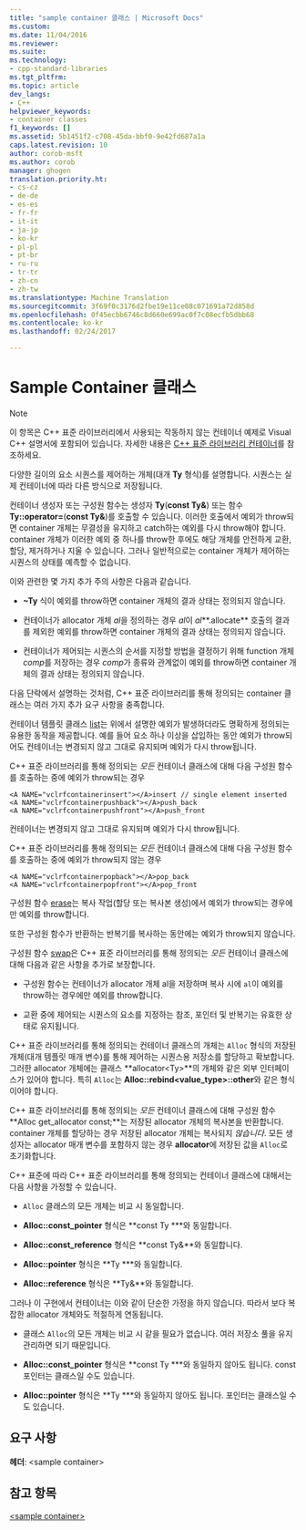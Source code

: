 ```yaml
---
title: "sample container 클래스 | Microsoft Docs"
ms.custom: 
ms.date: 11/04/2016
ms.reviewer: 
ms.suite: 
ms.technology:
- cpp-standard-libraries
ms.tgt_pltfrm: 
ms.topic: article
dev_langs:
- C++
helpviewer_keywords:
- container classes
f1_keywords: []
ms.assetid: 5b1451f2-c708-45da-bbf0-9e42fd687a1a
caps.latest.revision: 10
author: corob-msft
ms.author: corob
manager: ghogen
translation.priority.ht:
- cs-cz
- de-de
- es-es
- fr-fr
- it-it
- ja-jp
- ko-kr
- pl-pl
- pt-br
- ru-ru
- tr-tr
- zh-cn
- zh-tw
ms.translationtype: Machine Translation
ms.sourcegitcommit: 3f69f0c3176d2fbe19e11ce08c071691a72d858d
ms.openlocfilehash: 0f45ecbb6746c8d660e699ac0f7c08ecfb5dbb68
ms.contentlocale: ko-kr
ms.lasthandoff: 02/24/2017

---
```

# <a name="sample-container-class"></a>Sample Container 클래스
> [!NOTE]
>  이 항목은 C++ 표준 라이브러리에서 사용되는 작동하지 않는 컨테이너 예제로 Visual C++ 설명서에 포함되어 있습니다. 자세한 내용은 [C++ 표준 라이브러리 컨테이너](../standard-library/stl-containers.md)를 참조하세요.  
  
 다양한 길이의 요소 시퀀스를 제어하는 개체(대개 **Ty** 형식)를 설명합니다. 시퀀스는 실제 컨테이너에 따라 다른 방식으로 저장됩니다.  
  
 컨테이너 생성자 또는 구성원 함수는 생성자 **Ty**(**const Ty&**) 또는 함수 **Ty::operator=**(**const Ty&**)를 호출할 수 있습니다. 이러한 호출에서 예외가 throw되면 container 개체는 무결성을 유지하고 catch하는 예외를 다시 throw해야 합니다. container 개체가 이러한 예외 중 하나를 throw한 후에도 해당 개체를 안전하게 교환, 할당, 제거하거나 지울 수 있습니다. 그러나 일반적으로는 container 개체가 제어하는 시퀀스의 상태를 예측할 수 없습니다.  
  
 이와 관련한 몇 가지 추가 주의 사항은 다음과 같습니다.  
  
-   **~Ty** 식이 예외를 throw하면 container 개체의 결과 상태는 정의되지 않습니다.  
  
-   컨테이너가 allocator 개체 *al*을 정의하는 경우 *al*이 *al***.allocate** 호출의 결과를 제외한 예외를 throw하면 container 개체의 결과 상태는 정의되지 않습니다.  
  
-   컨테이너가 제어되는 시퀀스의 순서를 지정할 방법을 결정하기 위해 function 개체 *comp*를 저장하는 경우 *comp*가 종류와 관계없이 예외를 throw하면 container 개체의 결과 상태는 정의되지 않습니다.  
  
 다음 단락에서 설명하는 것처럼, C++ 표준 라이브러리를 통해 정의되는 container 클래스는 여러 가지 추가 요구 사항을 충족합니다.  
  
 컨테이너 템플릿 클래스 [list](../standard-library/list-class.md)는 위에서 설명한 예외가 발생하더라도 명확하게 정의되는 유용한 동작을 제공합니다. 예를 들어 요소 하나 이상을 삽입하는 동안 예외가 throw되어도 컨테이너는 변경되지 않고 그대로 유지되며 예외가 다시 throw됩니다.  
  
 C++ 표준 라이브러리를 통해 정의되는 *모든* 컨테이너 클래스에 대해 다음 구성원 함수를 호출하는 중에 예외가 throw되는 경우  
  
```  
<A NAME="vclrfcontainerinsert"></A>insert // single element inserted  
<A NAME="vclrfcontainerpushback"></A>push_back  
<A NAME="vclrfcontainerpushfront"></A>push_front  
```  
  
 컨테이너는 변경되지 않고 그대로 유지되며 예외가 다시 throw됩니다.  
  
 C++ 표준 라이브러리를 통해 정의되는 *모든* 컨테이너 클래스에 대해 다음 구성원 함수를 호출하는 중에 예외가 throw되지 않는 경우  
  
```  
<A NAME="vclrfcontainerpopback"></A>pop_back  
<A NAME="vclrfcontainerpopfront"></A>pop_front  
```  
  
 구성원 함수 [erase](../standard-library/container-class-erase.md)는 복사 작업(할당 또는 복사본 생성)에서 예외가 throw되는 경우에만 예외를 throw합니다.  
  
 또한 구성원 함수가 반환하는 반복기를 복사하는 동안에는 예외가 throw되지 않습니다.  
  
 구성원 함수 [swap](../standard-library/container-class-swap.md)은 C++ 표준 라이브러리를 통해 정의되는 *모든* 컨테이너 클래스에 대해 다음과 같은 사항을 추가로 보장합니다.  
  
-   구성원 함수는 컨테이너가 allocator 개체 al을 저장하며 복사 시에 `al`이 예외를 throw하는 경우에만 예외를 throw합니다.  
  
-   교환 중에 제어되는 시퀀스의 요소를 지정하는 참조, 포인터 및 반복기는 유효한 상태로 유지됩니다.  
  
 C++ 표준 라이브러리를 통해 정의되는 컨테이너 클래스의 개체는 `Alloc` 형식의 저장된 개체(대개 템플릿 매개 변수)를 통해 제어하는 시퀀스용 저장소를 할당하고 확보합니다. 그러한 allocator 개체에는 클래스 **allocator\<Ty>**의 개체와 같은 외부 인터페이스가 있어야 합니다. 특히 `Alloc`는 **Alloc::rebind<value_type>::other**와 같은 형식이어야 합니다.  
  
 C++ 표준 라이브러리를 통해 정의되는 *모든* 컨테이너 클래스에 대해 구성원 함수 **Alloc get_allocator const;**는 저장된 allocator 개체의 복사본을 반환합니다. container 개체를 할당하는 경우 저장된 allocator 개체는 복사되지 *않습니다*. 모든 생성자는 allocator 매개 변수를 포함하지 않는 경우 **allocator**에 저장된 값을 `Alloc`로 초기화합니다.  
  
 C++ 표준에 따라 C++ 표준 라이브러리를 통해 정의되는 컨테이너 클래스에 대해서는 다음 사항을 가정할 수 있습니다.  
  
-   `Alloc` 클래스의 모든 개체는 비교 시 동일합니다.  
  
-   **Alloc::const_pointer** 형식은 **const Ty \***와 동일합니다.  
  
-   **Alloc::const_reference** 형식은 **const Ty&**와 동일합니다.  
  
-   **Alloc::pointer** 형식은 **Ty \***와 동일합니다.  
  
-   **Alloc::reference** 형식은 **Ty&**와 동일합니다.  
  
 그러나 이 구현에서 컨테이너는 이와 같이 단순한 가정을 하지 않습니다. 따라서 보다 복잡한 allocator 개체와도 적절하게 연동됩니다.  
  
-   클래스 `Alloc`의 모든 개체는 비교 시 같을 필요가 없습니다. 여러 저장소 풀을 유지 관리하면 되기 때문입니다.  
  
-   **Alloc::const_pointer** 형식은 **const Ty \***와 동일하지 않아도 됩니다. const 포인터는 클래스일 수도 있습니다.  
  
-   **Alloc::pointer** 형식은 **Ty \***와 동일하지 않아도 됩니다. 포인터는 클래스일 수도 있습니다.  
  
## <a name="requirements"></a>요구 사항  
 **헤더**: \<sample container>  
  
## <a name="see-also"></a>참고 항목  
 [\<sample container>](../standard-library/sample-container.md)


